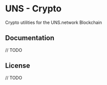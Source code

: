 # UNS - Crypto

Crypto utilities for the UNS.network Blockchain

## Documentation

// TODO

## License

// TODO
